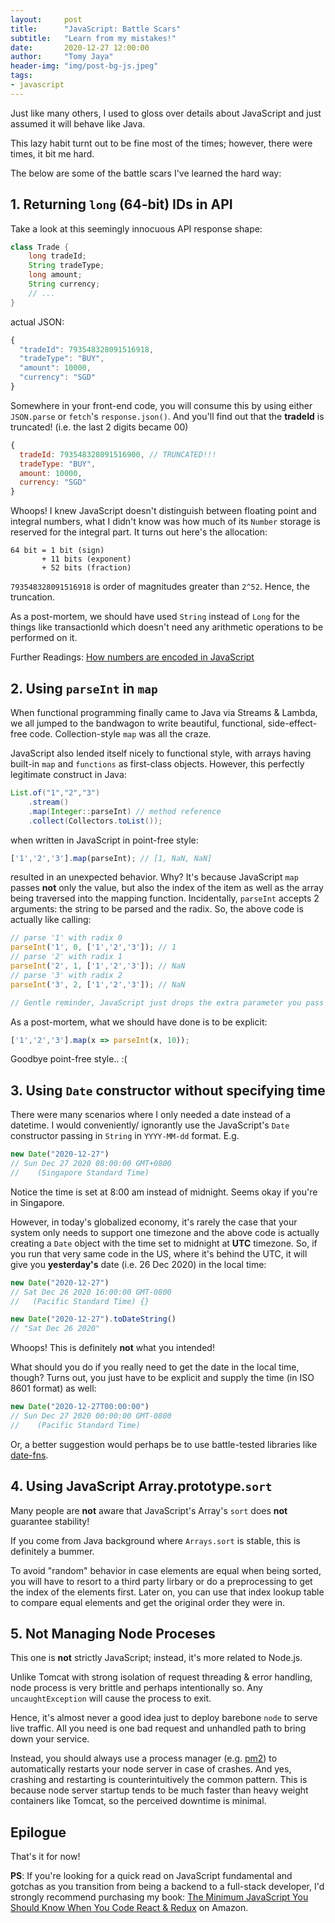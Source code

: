 ```yaml
---
layout:     post
title:      "JavaScript: Battle Scars"
subtitle:   "Learn from my mistakes!"
date:       2020-12-27 12:00:00
author:     "Tomy Jaya"
header-img: "img/post-bg-js.jpeg"
tags:
- javascript
---
```



Just like many others, I used to gloss over details about JavaScript and just assumed it will behave like Java. 

This lazy habit turnt out to be fine most of the times; however, there were times, it bit me hard. 

The below are some of the battle scars I've learned the hard way: 

## 1. Returning `long` (64-bit) IDs in API

Take a look at this seemingly innocuous API response shape: 

```java
class Trade {
    long tradeId;
    String tradeType;
    long amount;
    String currency;
    // ... 
}
```

actual JSON: 

```javascript
{
  "tradeId": 793548328091516918,
  "tradeType": "BUY",
  "amount": 10000,
  "currency": "SGD"
}
```

Somewhere in your front-end code, you will consume this by using either `JSON.parse` or `fetch`'s `response.json()`. And you'll find out that the **tradeId** is truncated! (i.e. the last 2 digits became 00)

```javascript
{
  tradeId: 793548328091516900, // TRUNCATED!!! 
  tradeType: "BUY",
  amount: 10000,
  currency: "SGD"
}
```

Whoops! I knew JavaScript doesn't distinguish between floating point and integral numbers, what I didn't know was how much of its `Number` storage is reserved for the integral part. It turns out here's the allocation:

```
64 bit = 1 bit (sign) 
       + 11 bits (exponent) 
       + 52 bits (fraction)
```

`793548328091516918` is order of magnitudes greater than `2^52`. Hence, the truncation. 

As a post-mortem, we should have used `String` instead of `Long` for the things like transactionId which doesn't need any arithmetic operations to be performed on it. 

Further Readings: [How numbers are encoded in JavaScript](https://2ality.com/2012/04/number-encoding.html)

## 2. Using `parseInt` in `map`

When functional programming finally came to Java via Streams & Lambda, we all jumped to the bandwagon to write beautiful, functional, side-effect-free code. Collection-style `map` was all the craze. 

JavaScript also lended itself nicely to functional style, with arrays having built-in `map` and `functions` as first-class objects. However, this perfectly legitimate construct in Java:

```java
List.of("1","2","3")
    .stream()
    .map(Integer::parseInt) // method reference
    .collect(Collectors.toList());
```

when written in JavaScript in point-free style:

```javascript
['1','2','3'].map(parseInt); // [1, NaN, NaN]
```

resulted in an unexpected behavior. Why? It's because JavaScript `map` passes **not** only the value, but also the index of the item as well as the array being traversed into the mapping function. Incidentally, `parseInt` accepts 2 arguments: the string to be parsed and the radix. So, the above code is actually like calling: 

```javascript
// parse '1' with radix 0 
parseInt('1', 0, ['1','2','3']); // 1
// parse '2' with radix 1
parseInt('2', 1, ['1','2','3']); // NaN
// parse '3' with radix 2
parseInt('3', 2, ['1','2','3']); // NaN

// Gentle reminder, JavaScript just drops the extra parameter you pass in
```

As a post-mortem, what we should have done is to be explicit:

```javascript
['1','2','3'].map(x => parseInt(x, 10));
```

Goodbye point-free style.. :(


## 3. Using `Date` constructor without specifying time

There were many scenarios where I only needed a date instead of a datetime. I would conveniently/ ignorantly use the JavaScript's `Date` constructor passing in `String` in `YYYY-MM-dd` format. E.g. 

```javascript
new Date("2020-12-27")
// Sun Dec 27 2020 08:00:00 GMT+0800 
//    (Singapore Standard Time)
```

Notice the time is set at 8:00 am instead of midnight. Seems okay if you're in Singapore. 

However, in today's globalized economy, it's rarely the case that your system only needs to support one timezone and the above code is actually creating a `Date` object with the time set to midnight at **UTC** timezone. So, if you run that very same code in the US, where it's behind the UTC, it will give you **yesterday's** date (i.e. 26 Dec 2020) in the local time:

```javascript
new Date("2020-12-27")
// Sat Dec 26 2020 16:00:00 GMT-0800 
//   (Pacific Standard Time) {}

new Date("2020-12-27").toDateString()
// "Sat Dec 26 2020"
```

Whoops! This is definitely **not** what you intended! 

What should you do if you really need to get the date in the local time, though? Turns out, you just have to be explicit and supply the time (in ISO 8601 format) as well:

```javascript
new Date("2020-12-27T00:00:00")
// Sun Dec 27 2020 00:00:00 GMT-0800 
//    (Pacific Standard Time)
```

Or, a better suggestion would perhaps be to use battle-tested libraries like [date-fns](https://date-fns.org/). 


## 4. Using JavaScript Array.prototype.`sort`

Many people are **not** aware that JavaScript's Array's `sort` does **not** guarantee stability! 

If you come from Java background where `Arrays.sort` is stable, this is definitely a bummer. 

To avoid "random" behavior in case elements are equal when being sorted, you will have to resort to a third party lirbary or do a preprocessing to get the index of the elements first. Later on, you can use that index lookup table to compare equal elements and get the original order they were in. 

## 5. Not Managing Node Proceses

This one is **not** strictly JavaScript; instead, it's more related to Node.js.

Unlike Tomcat with strong isolation of request threading & error handling, node process is very brittle and perhaps intentionally so. Any `uncaughtException` will cause the process to exit. 

Hence, it's almost never a good idea just to deploy barebone `node` to serve live traffic. All you need is one bad request and unhandled path to bring down your service. 

Instead, you should always use a process manager (e.g. [pm2](https://pm2.keymetrics.io/)) to automatically restarts your node server in case of crashes. And yes, crashing and restarting is counterintuitively the common pattern. This is because node server startup tends to be much faster than heavy weight containers like Tomcat, so the perceived downtime is minimal. 

## Epilogue
That's it for now! 

**PS**: If you're looking for a quick read on JavaScript fundamental and gotchas as you transition from being a backend to a full-stack developer, I'd strongly recommend purchasing my book: [The Minimum JavaScript You Should Know When You Code React & Redux](https://www.amazon.com/dp/B07G5YCRV2) on Amazon. 
